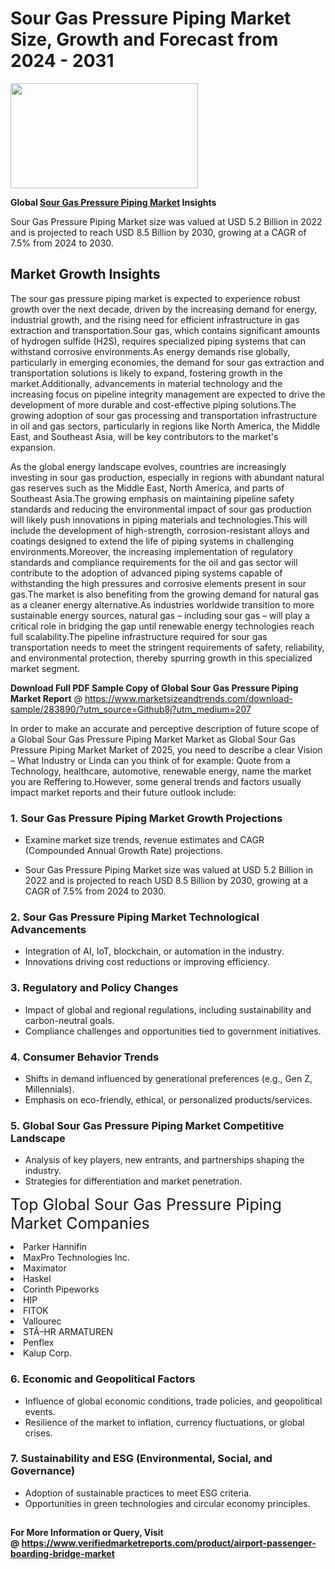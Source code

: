 <H1>Sour Gas Pressure Piping Market Size, Growth and Forecast from 2024 - 2031</H1><img class="aligncenter size-medium wp-image-584254" src="https://thirdeyenews.in/wp-content/uploads/2024/09/Global-Market-Research-300x168.jpeg" alt="" width="300" height="168" /><p><strong>Global&nbsp;<a href="https://www.marketsizeandtrends.com/download-sample/283890/?utm_source=Github8j?utm_medium=207">Sour Gas Pressure Piping Market</a> Insights</strong></p><p>Sour Gas Pressure Piping Market size was valued at USD 5.2 Billion in 2022 and is projected to reach USD 8.5 Billion by 2030, growing at a CAGR of 7.5% from 2024 to 2030.</p><p><h2>Market Growth Insights</h2> <p>The sour gas pressure piping market is expected to experience robust growth over the next decade, driven by the increasing demand for energy, industrial growth, and the rising need for efficient infrastructure in gas extraction and transportation.Sour gas, which contains significant amounts of hydrogen sulfide (H2S), requires specialized piping systems that can withstand corrosive environments.As energy demands rise globally, particularly in emerging economies, the demand for sour gas extraction and transportation solutions is likely to expand, fostering growth in the market.Additionally, advancements in material technology and the increasing focus on pipeline integrity management are expected to drive the development of more durable and cost-effective piping solutions.The growing adoption of sour gas processing and transportation infrastructure in oil and gas sectors, particularly in regions like North America, the Middle East, and Southeast Asia, will be key contributors to the market's expansion.</p> <p>As the global energy landscape evolves, countries are increasingly investing in sour gas production, especially in regions with abundant natural gas reserves such as the Middle East, North America, and parts of Southeast Asia.The growing emphasis on maintaining pipeline safety standards and reducing the environmental impact of sour gas production will likely push innovations in piping materials and technologies.This will include the development of high-strength, corrosion-resistant alloys and coatings designed to extend the life of piping systems in challenging environments.Moreover, the increasing implementation of regulatory standards and compliance requirements for the oil and gas sector will contribute to the adoption of advanced piping systems capable of withstanding the high pressures and corrosive elements present in sour gas.The market is also benefiting from the growing demand for natural gas as a cleaner energy alternative.As industries worldwide transition to more sustainable energy sources, natural gas – including sour gas – will play a critical role in bridging the gap until renewable energy technologies reach full scalability.The pipeline infrastructure required for sour gas transportation needs to meet the stringent requirements of safety, reliability, and environmental protection, thereby spurring growth in this specialized market segment.</p><p><span class=""><strong>Download Full PDF Sample Copy of Global Sour Gas Pressure Piping Market Report</strong> @ <a href="https://www.marketsizeandtrends.com/download-sample/283890/?utm_source=Github8j?utm_medium=207" target="_blank">https://www.marketsizeandtrends.com/download-sample/283890/?utm_source=Github8j?utm_medium=207</a></span></p><p>In order to make an accurate and perceptive description of future scope of a Global&nbsp;Sour Gas Pressure Piping Market Market as Global&nbsp;Sour Gas Pressure Piping Market Market of 2025, you need to describe a clear Vision &ndash; What Industry or Linda can you think of for example: Quote from a Technology, healthcare, automotive, renewable energy, name the market you are Reffering to.However, some general trends and factors usually impact market reports and their future outlook include:</p><h3>1.&nbsp;<strong>Sour Gas Pressure Piping Market Growth Projections</strong></h3><ul><li>Examine market size trends, revenue estimates and CAGR (Compounded Annual Growth Rate) projections.</li><li><p>Sour Gas Pressure Piping Market size was valued at USD 5.2 Billion in 2022 and is projected to reach USD 8.5 Billion by 2030, growing at a CAGR of 7.5% from 2024 to 2030.</p></li></ul><h3>2.&nbsp;<strong>Sour Gas Pressure Piping Market Technological Advancements</strong></h3><ul><li>Integration of AI, IoT, blockchain, or automation in the industry.</li><li>Innovations driving cost reductions or improving efficiency.</li></ul><h3>3.&nbsp;<strong>Regulatory and Policy Changes</strong></h3><ul><li>Impact of global and regional regulations, including sustainability and carbon-neutral goals.</li><li>Compliance challenges and opportunities tied to government initiatives.</li></ul><h3>4.&nbsp;<strong>Consumer Behavior Trends</strong></h3><ul><li>Shifts in demand influenced by generational preferences (e.g., Gen Z, Millennials).</li><li>Emphasis on eco-friendly, ethical, or personalized products/services.</li></ul><h3>5.&nbsp;<strong>Global Sour Gas Pressure Piping Market Competitive Landscape</strong></h3><ul><li>Analysis of key players, new entrants, and partnerships shaping the industry.</li><li>Strategies for differentiation and market penetration.</li></ul><p data-pm-slice="1 1 []"><span style="color: inherit; font-family: inherit; font-size: 25px;">Top Global Sour Gas Pressure Piping Market Companies</span></p><div class="" data-test-id=""><p><li>Parker Hannifin</li><li> MaxPro Technologies Inc.</li><li> Maximator</li><li> Haskel</li><li> Corinth Pipeworks</li><li> HIP</li><li> FITOK</li><li> Vallourec</li><li> STÃ–HR ARMATUREN</li><li> Penflex</li><li> Kalup Corp.</li></p></div><h3>6.&nbsp;<strong>Economic and Geopolitical Factors</strong></h3><ul><li>Influence of global economic conditions, trade policies, and geopolitical events.</li><li>Resilience of the market to inflation, currency fluctuations, or global crises.</li></ul><h3>7.&nbsp;<strong>Sustainability and ESG (Environmental, Social, and Governance)</strong></h3><ul><li>Adoption of sustainable practices to meet ESG criteria.</li><li>Opportunities in green technologies and circular economy principles.</li></ul><h2><strong style="font-size: 14px;">For More Information or Query, Visit @&nbsp;</strong><a style="background-color: #ffffff; font-size: 14px;" href="https://www.marketsizeandtrends.com/report/sour-gas-pressure-piping-market/" target="_blank">https://www.verifiedmarketreports.com/product/airport-passenger-boarding-bridge-market</a></h2>